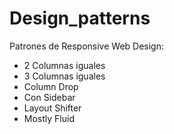 # Design_patterns

Patrones de Responsive Web Design:
- 2 Columnas iguales
- 3 Columnas iguales
- Column Drop
- Con Sidebar
- Layout Shifter
- Mostly Fluid

